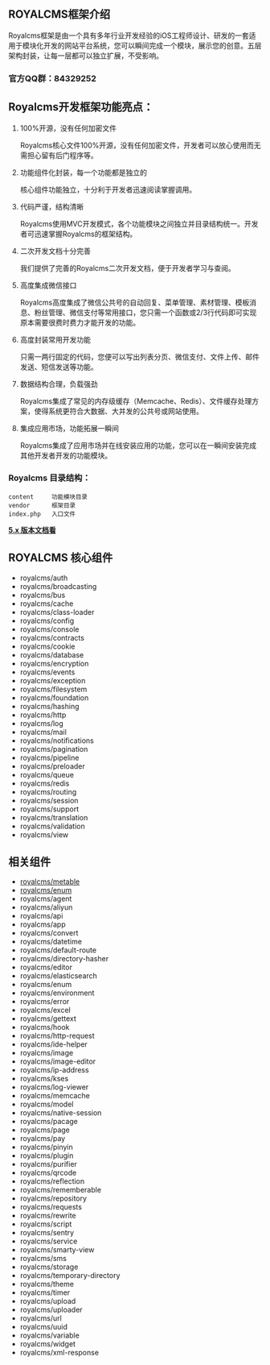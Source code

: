 ## ROYALCMS框架介绍

Royalcms框架是由一个具有多年行业开发经验的iOS工程师设计、研发的一套适用于模块化开发的网站平台系统，您可以瞬间完成一个模块，展示您的创意。五层架构封装，让每一层都可以独立扩展，不受影响。

### 官方QQ群：84329252

## Royalcms开发框架功能亮点：

1. 100%开源，没有任何加密文件

	Royalcms核心文件100%开源，没有任何加密文件，开发者可以放心使用而无需担心留有后门程序等。

2. 功能组件化封装，每一个功能都是独立的

	核心组件功能独立，十分利于开发者迅速阅读掌握调用。

3. 代码严谨，结构清晰

	Royalcms使用MVC开发模式，各个功能模块之间独立并目录结构统一。开发者可迅速掌握Royalcms的框架结构。

4. 二次开发文档十分完善

	我们提供了完善的Royalcms二次开发文档，便于开发者学习与查阅。

5. 高度集成微信接口

	Royalcms高度集成了微信公共号的自动回复、菜单管理、素材管理、模板消息、粉丝管理、微信支付等常用接口，您只需一个函数或2/3行代码即可实现原本需要很费时费力才能开发的功能。

6. 高度封装常用开发功能

	只需一两行固定的代码，您便可以写出列表分页、微信支付、文件上传、邮件发送、短信发送等功能。

7. 数据结构合理，负载强劲

	Royalcms集成了常见的内存级缓存（Memcache、Redis）、文件缓存处理方案，使得系统更符合大数据、大并发的公共号或网站使用。

8. 集成应用市场，功能拓展一瞬间

	Royalcms集成了应用市场并在线安装应用的功能，您可以在一瞬间安装完成其他开发者开发的功能模块。

### Royalcms 目录结构：

	content 	功能模块目录
	vendor  	框架目录
	index.php	入口文件



**[5.x 版本文档看](docs/5.x/index.md)**



## ROYALCMS 核心组件

- royalcms/auth
- royalcms/broadcasting
- royalcms/bus
- royalcms/cache
- royalcms/class-loader
- royalcms/config
- royalcms/console
- royalcms/contracts
- royalcms/cookie
- royalcms/database
- royalcms/encryption
- royalcms/events
- royalcms/exception
- royalcms/filesystem
- royalcms/foundation
- royalcms/hashing
- royalcms/http
- royalcms/log
- royalcms/mail
- royalcms/notifications
- royalcms/pagination
- royalcms/pipeline
- royalcms/preloader
- royalcms/queue
- royalcms/redis
- royalcms/routing
- royalcms/session
- royalcms/support
- royalcms/translation
- royalcms/validation
- royalcms/view

## 相关组件
- [royalcms/metable](/docs/metable/index)
- [royalcms/enum](/docs/enum/index)
- royalcms/agent
- royalcms/aliyun
- royalcms/api
- royalcms/app
- royalcms/convert
- royalcms/datetime
- royalcms/default-route
- royalcms/directory-hasher
- royalcms/editor
- royalcms/elasticsearch
- royalcms/enum
- royalcms/environment
- royalcms/error
- royalcms/excel
- royalcms/gettext
- royalcms/hook
- royalcms/http-request
- royalcms/ide-helper
- royalcms/image
- royalcms/image-editor
- royalcms/ip-address
- royalcms/kses
- royalcms/log-viewer
- royalcms/memcache
- royalcms/model
- royalcms/native-session
- royalcms/pacage
- royalcms/page
- royalcms/pay
- royalcms/pinyin
- royalcms/plugin
- royalcms/purifier
- royalcms/qrcode
- royalcms/reflection
- royalcms/rememberable
- royalcms/repository
- royalcms/requests
- royalcms/rewrite
- royalcms/script
- royalcms/sentry
- royalcms/service
- royalcms/smarty-view
- royalcms/sms
- royalcms/storage
- royalcms/temporary-directory
- royalcms/theme
- royalcms/timer
- royalcms/upload
- royalcms/uploader
- royalcms/url
- royalcms/uuid
- royalcms/variable
- royalcms/widget
- royalcms/xml-response
